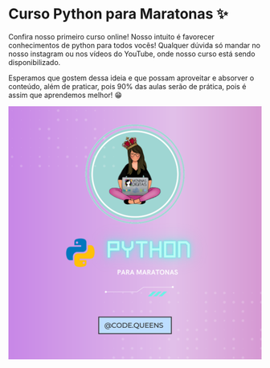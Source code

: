 # Curso Python para Maratonas ✨

Confira nosso primeiro curso online!
Nosso intuito é favorecer conhecimentos de python para todos vocês! Qualquer dúvida só mandar no nosso instagram ou nos vídeos do YouTube, onde nosso curso está sendo disponibilizado.

Esperamos que gostem dessa ideia e que possam aproveitar e absorver o conteúdo, além de praticar, pois 90% das aulas serão de prática, pois é assim que aprendemos melhor! 😁

![Logo do Markdown](https://github.com/CodeQueens/CursoPython/blob/main/assets/Design%20sem%20nome%20(1).png)
